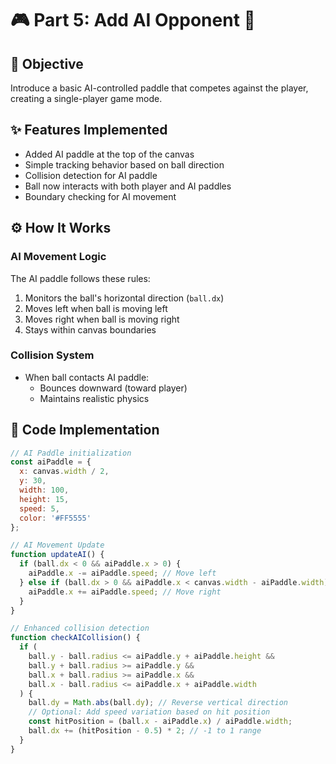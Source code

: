 # 🎮 Part 5: Add AI Opponent 🤖

## 🎯 Objective
Introduce a basic AI-controlled paddle that competes against the player, creating a single-player game mode.

## ✨ Features Implemented
- Added AI paddle at the top of the canvas
- Simple tracking behavior based on ball direction
- Collision detection for AI paddle
- Ball now interacts with both player and AI paddles
- Boundary checking for AI movement

## ⚙️ How It Works

### AI Movement Logic
The AI paddle follows these rules:
1. Monitors the ball's horizontal direction (`ball.dx`)
2. Moves left when ball is moving left
3. Moves right when ball is moving right
4. Stays within canvas boundaries

### Collision System
- When ball contacts AI paddle:
  - Bounces downward (toward player)
  - Maintains realistic physics

## 📝 Code Implementation

```javascript
// AI Paddle initialization
const aiPaddle = {
  x: canvas.width / 2,
  y: 30,
  width: 100,
  height: 15,
  speed: 5,
  color: '#FF5555'
};

// AI Movement Update
function updateAI() {
  if (ball.dx < 0 && aiPaddle.x > 0) {
    aiPaddle.x -= aiPaddle.speed; // Move left
  } else if (ball.dx > 0 && aiPaddle.x < canvas.width - aiPaddle.width) {
    aiPaddle.x += aiPaddle.speed; // Move right
  }
}

// Enhanced collision detection
function checkAICollision() {
  if (
    ball.y - ball.radius <= aiPaddle.y + aiPaddle.height &&
    ball.y + ball.radius >= aiPaddle.y &&
    ball.x + ball.radius >= aiPaddle.x &&
    ball.x - ball.radius <= aiPaddle.x + aiPaddle.width
  ) {
    ball.dy = Math.abs(ball.dy); // Reverse vertical direction
    // Optional: Add speed variation based on hit position
    const hitPosition = (ball.x - aiPaddle.x) / aiPaddle.width;
    ball.dx += (hitPosition - 0.5) * 2; // -1 to 1 range
  }
}
